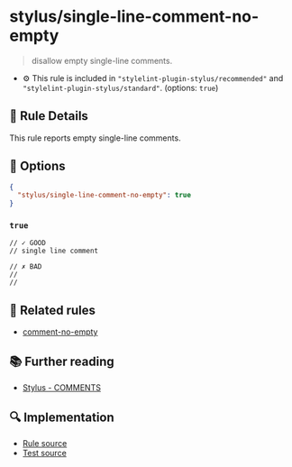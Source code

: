 # stylus/single-line-comment-no-empty

> disallow empty single-line comments.

- :gear: This rule is included in `"stylelint-plugin-stylus/recommended"` and `"stylelint-plugin-stylus/standard"`. (options: `true`)

## :book: Rule Details

This rule reports empty single-line comments.

## :wrench: Options

```json
{
  "stylus/single-line-comment-no-empty": true
}
```

### `true`

<stylelint-code-block :rules="{ 'stylus/single-line-comment-no-empty': true }">

```styl
// ✓ GOOD
// single line comment

// ✗ BAD
//
//  
```

</stylelint-code-block>

## :couple: Related rules

- [comment-no-empty]

## :books: Further reading

- [Stylus - COMMENTS]

[comment-no-empty]: https://stylelint.io/user-guide/rules/comment-no-empty
[Stylus - COMMENTS]: https://stylus-lang.com/docs/comments.html

## :mag: Implementation

- [Rule source](https://github.com/stylus/stylelint-plugin-stylus/blob/main/lib/rules/single-line-comment-no-empty.js)
- [Test source](https://github.com/stylus/stylelint-plugin-stylus/blob/main/tests/lib/rules/single-line-comment-no-empty.js)
